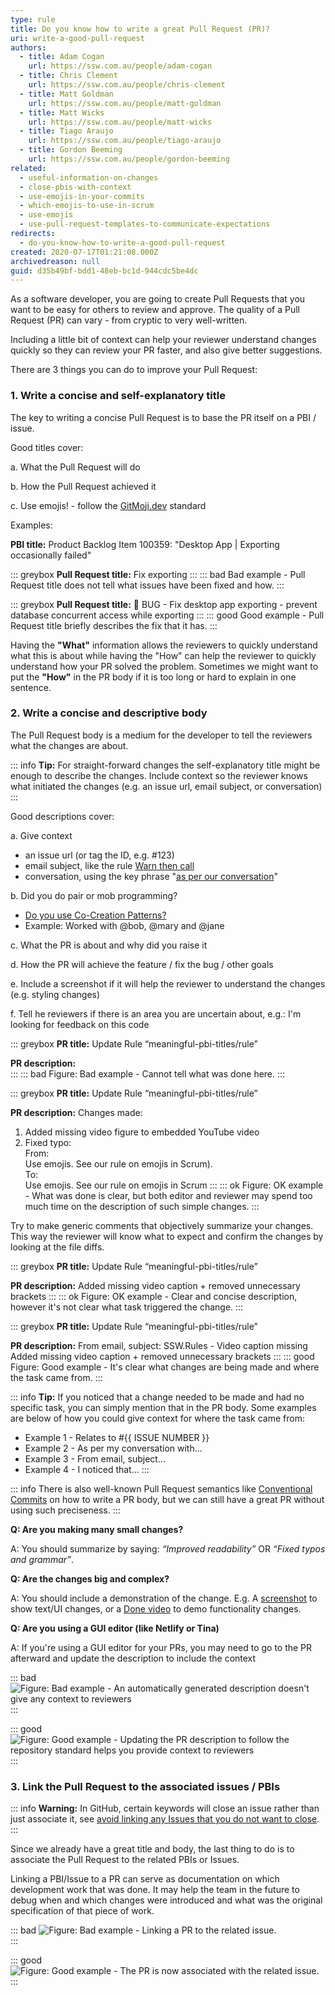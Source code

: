 ```yaml
---
type: rule
title: Do you know how to write a great Pull Request (PR)?
uri: write-a-good-pull-request
authors:
  - title: Adam Cogan
    url: https://ssw.com.au/people/adam-cogan
  - title: Chris Clement
    url: https://ssw.com.au/people/chris-clement
  - title: Matt Goldman
    url: https://ssw.com.au/people/matt-goldman
  - title: Matt Wicks
    url: https://ssw.com.au/people/matt-wicks
  - title: Tiago Araujo
    url: https://ssw.com.au/people/tiago-araujo
  - title: Gordon Beeming
    url: https://ssw.com.au/people/gordon-beeming
related:
  - useful-information-on-changes
  - close-pbis-with-context
  - use-emojis-in-your-commits
  - which-emojis-to-use-in-scrum
  - use-emojis
  - use-pull-request-templates-to-communicate-expectations
redirects:
  - do-you-know-how-to-write-a-good-pull-request
created: 2020-07-17T01:21:08.000Z
archivedreason: null
guid: d35b49bf-bdd1-48eb-bc1d-944cdc5be4dc
---
```


As a software developer, you are going to create Pull Requests that you want to be easy for others to review and approve. The quality of a Pull Request (PR) can vary - from cryptic to very well-written.

Including a little bit of context can help your reviewer understand changes quickly so they can review your PR faster, and also give better suggestions.

There are 3 things you can do to improve your Pull Request:

<!--endintro-->

### 1. Write a concise and self-explanatory title

The key to writing a concise Pull Request is to base the PR itself on a PBI / issue.

Good titles cover:

a. What the Pull Request will do

b. How the Pull Request achieved it

c. Use emojis! - follow the [GitMoji.dev](https://gitmoji.dev) standard

Examples:

**PBI title:**  Product Backlog Item 100359: "Desktop App | Exporting occasionally failed"

::: greybox
**Pull Request title:** Fix exporting
:::
::: bad
Bad example - Pull Request title does not tell what issues have been fixed and how.
:::

::: greybox
**Pull Request title:** 🐛 BUG - Fix desktop app exporting - prevent database concurrent access while exporting
:::
::: good
Good example - Pull Request title briefly describes the fix that it has.
:::

Having the **"What"** information allows the reviewers to quickly understand what this is about while having the "How" can help the reviewer to quickly understand how your PR solved the problem. Sometimes we might want to put the **"How"** in the PR body if it is too long or hard to explain in one sentence.

### 2. Write a concise and descriptive body

The Pull Request body is a medium for the developer to tell the reviewers what the changes are about. 

::: info
**Tip:** For straight-forward changes the self-explanatory title might be enough to describe the changes. Include context so the reviewer knows what initiated the changes (e.g. an issue url, email subject, or conversation)
:::

Good descriptions cover:

a. Give context
  - an issue url (or tag the ID, e.g. #123) 
  - email subject, like the rule [Warn then call](https://www.ssw.com.au/rules/warn-then-call/)
  - conversation, using the key phrase "[as per our conversation](https://www.ssw.com.au/rules/as-per-our-conversation-emails/)"

b. Did you do pair or mob programming?
  - [Do you use Co-Creation Patterns?](https://www.ssw.com.au/rules/do-you-use-co-creation-patterns/)
  - Example: Worked with @bob, @mary and @jane

c. What the PR is about and why did you raise it

d. How the PR will achieve the feature / fix the bug / other goals

e. Include a screenshot if it will help the reviewer to understand the changes (e.g. styling changes)

f. Tell he reviewers if there is an area you are uncertain about, e.g.: I'm looking for feedback on this code


::: greybox
**PR title:** Update Rule “meaningful-pbi-titles/rule”

**PR description:**  
:::
::: bad
Figure: Bad example - Cannot tell what was done here.
:::

::: greybox
**PR title:** Update Rule “meaningful-pbi-titles/rule”

**PR description:** Changes made:

1. Added missing video figure to embedded YouTube video
2. Fixed typo:  
From:  
Use emojis. See our rule on emojis in Scrum).  
To:  
Use emojis. See our rule on emojis in Scrum
:::
::: ok
Figure: OK example - What was done is clear, but both editor and reviewer may spend too much time on the description of such simple changes.
:::

Try to make generic comments that objectively summarize your changes. This way the reviewer will know what to expect and confirm the changes by looking at the file diffs.

::: greybox
**PR title:** Update Rule “meaningful-pbi-titles/rule”

**PR description:** Added missing video caption + removed unnecessary brackets
:::
::: ok
Figure: OK example - Clear and concise description, however it's not clear what task triggered the change.
:::

::: greybox
**PR title:** Update Rule “meaningful-pbi-titles/rule”

**PR description:** 
From email, subject: SSW.Rules - Video caption missing
Added missing video caption + removed unnecessary brackets
:::
::: good
Figure: Good example - It's clear what changes are being made and where the task came from.
:::

::: info
**Tip:** If you noticed that a change needed to be made and had no specific task, you can simply mention that in the PR body. Some examples are below of how you could give context for where the task came from:

- Example 1 - Relates to #{{ ISSUE NUMBER }}
- Example 2 - As per my conversation with...
- Example 3 - From email, subject...
- Example 4 - I noticed that...
:::

::: info
There is also well-known Pull Request semantics like [Conventional Commits](https://www.conventionalcommits.org/en/v1.0.0/) on how to write a PR body, but we can still have a great PR without using such preciseness.
:::

**Q: Are you making many small changes?**

A: You should summarize by saying: _“Improved readability”_ OR _“Fixed typos and grammar”_.

**Q: Are the changes big and complex?**

A: You should include a demonstration of the change. E.g. A [screenshot](/screenshots-avoid-walls-of-text) to show text/UI changes, or a [Done video](/record-a-quick-and-dirty-done-video) to demo functionality changes. 

**Q: Are you using a GUI editor (like Netlify or Tina)**

A: If you're using a GUI editor for your PRs, you may need to go to the PR afterward and update the description to include the context

::: bad
![Figure: Bad example - An automatically generated description doesn't give any context to reviewers](cms-bad-example.png)  
:::

::: good
![Figure: Good example - Updating the PR description to follow the repository standard helps you provide context to reviewers](cms-good-example.png)  
:::

### 3. Link the Pull Request to the associated issues / PBIs

::: info
**Warning:** In GitHub, certain keywords will close an issue rather than just associate it, see [avoid linking any Issues that you do not want to close](/avoid-auto-closing-issues/).
:::

Since we already have a great title and body, the last thing to do is to associate the Pull Request to the related PBIs or Issues.

Linking a PBI/Issue to a PR can serve as documentation on which development work that was done. It may help the team in the future to debug when and which changes were introduced and what was the original specification of that piece of work.

::: bad
![Figure: Bad example - Linking a PR to the related issue.](better-pr-link-issues.png)  
:::

::: good
![Figure: Good example - The PR is now associated with the related issue.](better-pr-link-issues-linked.png)
:::

